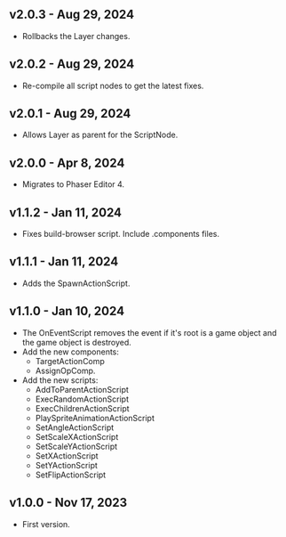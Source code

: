 ## v2.0.3 - Aug 29, 2024

* Rollbacks the Layer changes.

## v2.0.2 - Aug 29, 2024

* Re-compile all script nodes to get the latest fixes.

## v2.0.1 - Aug 29, 2024

* Allows Layer as parent for the ScriptNode.

## v2.0.0 - Apr 8, 2024

* Migrates to Phaser Editor 4.

## v1.1.2 - Jan 11, 2024

* Fixes build-browser script. Include .components files.

## v1.1.1 - Jan 11, 2024

* Adds the SpawnActionScript.

## v1.1.0 - Jan 10, 2024

* The OnEventScript removes the event if it's root is a game object and the game object is destroyed.
* Add the new components:
    - TargetActionComp
    - AssignOpComp.
* Add the new scripts:
    - AddToParentActionScript
    - ExecRandomActionScript
    - ExecChildrenActionScript 
    - PlaySpriteAnimationActionScript
    - SetAngleActionScript
    - SetScaleXActionScript
    - SetScaleYActionScript
    - SetXActionScript
    - SetYActionScript
    - SetFlipActionScript

## v1.0.0 - Nov 17, 2023

* First version.